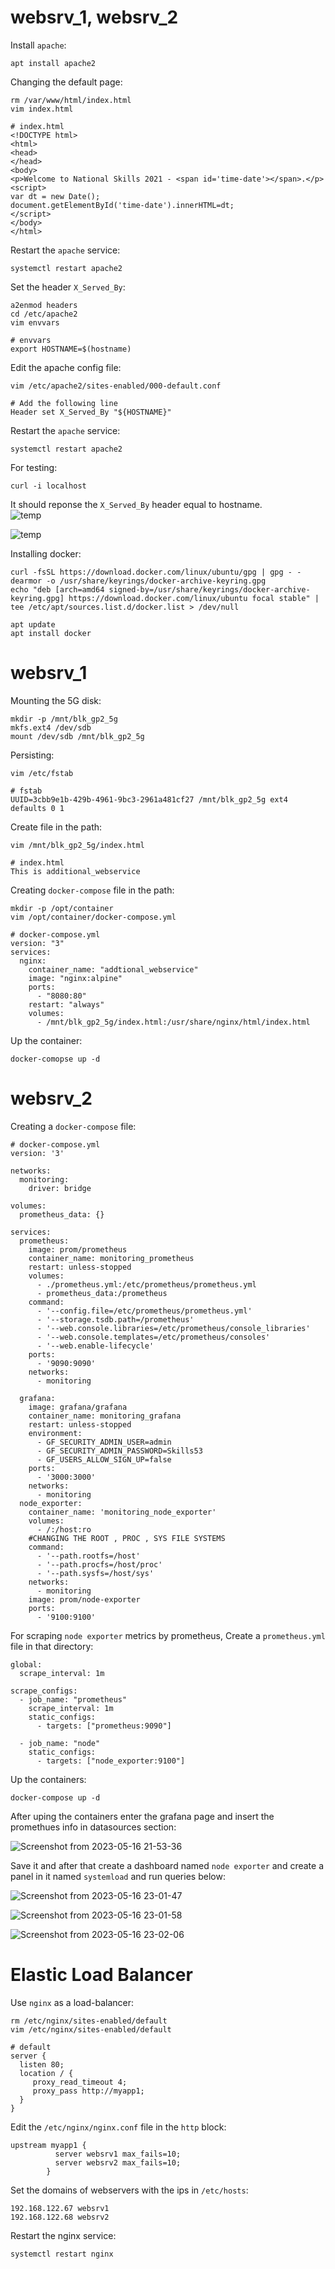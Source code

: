 # websrv_1, websrv_2
Install `apache`:
```
apt install apache2
```
Changing the default page:
```
rm /var/www/html/index.html
vim index.html

# index.html
<!DOCTYPE html>
<html>
<head>
</head>
<body>
<p>Welcome to National Skills 2021 - <span id='time-date'></span>.</p>
<script>
var dt = new Date();
document.getElementById('time-date').innerHTML=dt;
</script>
</body>
</html>
```
Restart the `apache` service:
```
systemctl restart apache2
```
Set the header `X_Served_By`:
```
a2enmod headers
cd /etc/apache2
vim envvars

# envvars
export HOSTNAME=$(hostname)
```

Edit the apache config file:
```
vim /etc/apache2/sites-enabled/000-default.conf

# Add the following line
Header set X_Served_By "${HOSTNAME}"
```
Restart the `apache` service:
```
systemctl restart apache2
```
For testing:
```
curl -i localhost
```
It should reponse the `X_Served_By` header equal to hostname.  
![temp](https://github.com/gravityofskills/Iran-National-Skills-Competition/blob/apache2-doc/docs/19th/53%20-%20Cloud%20Computing/National/Solution/Day_1_v1.0/pictures/5.png)

![temp](https://github.com/gravityofskills/Iran-National-Skills-Competition/blob/apache2-doc/docs/19th/53%20-%20Cloud%20Computing/National/Solution/Day_1_v1.0/pictures/6.png)

Installing docker:
```
curl -fsSL https://download.docker.com/linux/ubuntu/gpg | gpg - -dearmor -o /usr/share/keyrings/docker-archive-keyring.gpg
echo "deb [arch=amd64 signed-by=/usr/share/keyrings/docker-archive-keyring.gpg] https://download.docker.com/linux/ubuntu focal stable" | tee /etc/apt/sources.list.d/docker.list > /dev/null

apt update
apt install docker
```

# websrv_1
Mounting the 5G disk:
```
mkdir -p /mnt/blk_gp2_5g
mkfs.ext4 /dev/sdb
mount /dev/sdb /mnt/blk_gp2_5g
```
Persisting:
```
vim /etc/fstab

# fstab
UUID=3cbb9e1b-429b-4961-9bc3-2961a481cf27 /mnt/blk_gp2_5g ext4 defaults 0 1
```
Create file in the path:
```
vim /mnt/blk_gp2_5g/index.html

# index.html
This is additional_webservice
```
Creating `docker-compose` file in the path:
```
mkdir -p /opt/container
vim /opt/container/docker-compose.yml

# docker-compose.yml
version: "3"
services:
  nginx:
    container_name: "addtional_webservice"
    image: "nginx:alpine"
    ports:
      - "8080:80"
    restart: "always"
    volumes:
      - /mnt/blk_gp2_5g/index.html:/usr/share/nginx/html/index.html
```

Up the container:
```
docker-comopse up -d
```

# websrv_2
Creating a `docker-compose` file:
```
# docker-compose.yml
version: '3'

networks:
  monitoring:
    driver: bridge

volumes:
  prometheus_data: {}

services:
  prometheus:
    image: prom/prometheus
    container_name: monitoring_prometheus
    restart: unless-stopped
    volumes:
      - ./prometheus.yml:/etc/prometheus/prometheus.yml
      - prometheus_data:/prometheus
    command:
      - '--config.file=/etc/prometheus/prometheus.yml'
      - '--storage.tsdb.path=/prometheus'
      - '--web.console.libraries=/etc/prometheus/console_libraries'
      - '--web.console.templates=/etc/prometheus/consoles'
      - '--web.enable-lifecycle'
    ports:
      - '9090:9090'
    networks:
      - monitoring

  grafana:
    image: grafana/grafana
    container_name: monitoring_grafana
    restart: unless-stopped
    environment:
      - GF_SECURITY_ADMIN_USER=admin
      - GF_SECURITY_ADMIN_PASSWORD=Skills53
      - GF_USERS_ALLOW_SIGN_UP=false
    ports:
      - '3000:3000'
    networks:
      - monitoring
  node_exporter:
    container_name: 'monitoring_node_exporter'
    volumes:
      - /:/host:ro  
    #CHANGING THE ROOT , PROC , SYS FILE SYSTEMS
    command:
      - '--path.rootfs=/host'
      - '--path.procfs=/host/proc'
      - '--path.sysfs=/host/sys'
    networks:
      - monitoring
    image: prom/node-exporter
    ports:
      - '9100:9100'
```
For scraping `node exporter` metrics by prometheus, Create a `prometheus.yml` file in that directory:
```
global:
  scrape_interval: 1m

scrape_configs:
  - job_name: "prometheus"
    scrape_interval: 1m
    static_configs:
      - targets: ["prometheus:9090"]

  - job_name: "node"
    static_configs:
      - targets: ["node_exporter:9100"]
```
Up the containers:
```
docker-compose up -d
```
After uping the containers enter the grafana page and insert the promethues info in datasources section:

![Screenshot from 2023-05-16 21-53-36](https://github.com/gravityofskills/Iran-National-Skills-Competition/blob/main/docs/19th/53%20-%20Cloud%20Computing/National/Solution/Day_1_v1.0/pictures/1.png)

Save it and after that create a dashboard named `node exporter` and create a panel in it named `systemload` and run queries below:

![Screenshot from 2023-05-16 23-01-47](https://github.com/gravityofskills/Iran-National-Skills-Competition/blob/main/docs/19th/53%20-%20Cloud%20Computing/National/Solution/Day_1_v1.0/pictures/2.png)

![Screenshot from 2023-05-16 23-01-58](https://github.com/gravityofskills/Iran-National-Skills-Competition/blob/main/docs/19th/53%20-%20Cloud%20Computing/National/Solution/Day_1_v1.0/pictures/3.png)

![Screenshot from 2023-05-16 23-02-06](https://github.com/gravityofskills/Iran-National-Skills-Competition/blob/main/docs/19th/53%20-%20Cloud%20Computing/National/Solution/Day_1_v1.0/pictures/4.png)



# Elastic Load Balancer
Use `nginx` as a load-balancer:
```
rm /etc/nginx/sites-enabled/default
vim /etc/nginx/sites-enabled/default

# default
server {
  listen 80;
  location / {
     proxy_read_timeout 4;
     proxy_pass http://myapp1; 
  }
}
```
Edit the `/etc/nginx/nginx.conf` file in the `http` block:
```
upstream myapp1 {
          server websrv1 max_fails=10;
          server websrv2 max_fails=10;
        }
```
Set the domains of webservers with the ips in `/etc/hosts`:
```
192.168.122.67 websrv1
192.168.122.68 websrv2 
```
Restart the nginx service:
```
systemctl restart nginx
```
